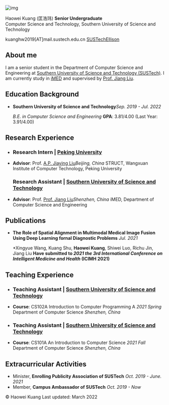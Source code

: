  ![img](https://github.com/SUSTechEllison/ellison_kuang.github.com/blob/gh-pages/image.jpg)

Haowei Kuang (匡浩玮) **Senior Undergraduate**  
Computer Science and Technology, Southern University of Science and Technology 

kuanghw2019[AT]mail.sustech.edu.cn
[SUSTechEllison](https://github.com/SUSTechEllison)


## About me

I am a senior student in the Department of Computer Science and Engineering at [Southern University of Science and Technology (SUSTech)](https://www.sustech.edu.cn/). I am currently study in [iMED](http://www.imed-lab.com/) and supervised by [Prof. Jiang Liu](https://faculty.sustech.edu.cn/liuj/).



## Education Background

- **Southern University of Science and Technology***Sep. 2019 - Jul. 2022*

  *B.E. in Computer Science and Engineering*
  **GPA**: 3.81/4.00 (Last Year: 3.91/4.00)

  

## Research Experience

- ### Research Intern | [Peking University](https://www.pku.edu.cn/)


- **Advisor**: Prof. [A.P. Jiaying Liu](http://www.ai.pku.edu.cn/info/1158/1684.htm)*Beijing, China*
  STRUCT, Wangxuan Institute of Computer Technology, Peking University

  

  

  ### Research Assistant | [Southern University of Science and Technology](https://www.sustech.edu.cn/)


- **Advisor**: Prof. [Prof. Jiang Liu](https://faculty.sustech.edu.cn/liuj/)*Shenzhen, China*
  iMED, Department of Computer Science and Engineering

  

  

## Publications


- **The Role of Spatial Alignment in Multimodal Medical Image Fusion Using Deep Learning fornal Diagnostic Problems** *Jul. 2021*

  *Xingyue Wang, Kuang Shu, **Haowei Kuang**, Shiwei Luo, Richu Jin, Jiang Liu
  **Have submitted to *2021 the 3rd International Conference on Intelligent Medicine and Health* (ICIMH 2021)**

## Teaching Experience

- ### Teaching Assistant | [Southern University of Science and Technology](https://www.sustech.edu.cn/)


- **Course**: CS102A Introduction to Computer Programming A *2021 Spring*
  Department of Computer Science *Shenzhen, China*



- ### Teaching Assistant | [Southern University of Science and Technology](https://www.sustech.edu.cn/)


- **Course**: CS101A An Introduction to Computer Science *2021 Fall*
  Department of Computer Science *Shenzhen, China*

  
## Extracurricular Activities

- Minister, **Enrolling Publicity Association of SUSTech** *Oct. 2019 - June. 2021*
- Member, **Campus Ambassador of SUSTech** *Oct. 2019 - Now*





© Haowei Kuang   Last updated: March 2022
